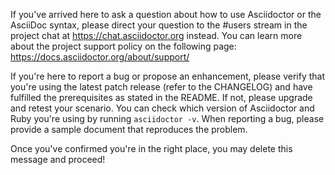 If you've arrived here to ask a question about how to use Asciidoctor or the AsciiDoc syntax, please direct your question to the #users stream in the project chat at https://chat.asciidoctor.org instead. You can learn more about the project support policy on the following page: https://docs.asciidoctor.org/about/support/

If you're here to report a bug or propose an enhancement, please verify that you're using the latest patch release (refer to the CHANGELOG) and have fulfilled the prerequisites as stated in the README. If not, please upgrade and retest your scenario. You can check which version of Asciidoctor and Ruby you're using by running `asciidoctor -v`. When reporting a bug, please provide a sample document that reproduces the problem.

Once you've confirmed you're in the right place, you may delete this message and proceed!
